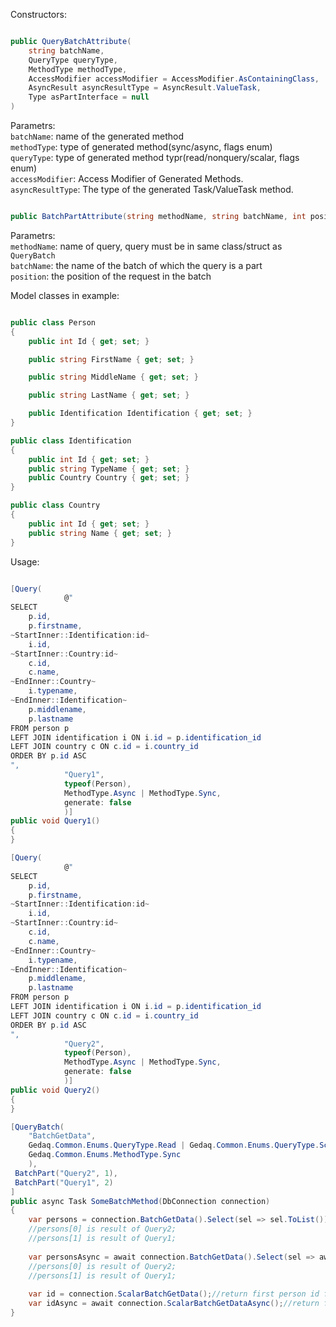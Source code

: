 Constructors:

```C#

public QueryBatchAttribute(
    string batchName,
    QueryType queryType,
    MethodType methodType,
    AccessModifier accessModifier = AccessModifier.AsContainingClass,
    AsyncResult asyncResultType = AsyncResult.ValueTask,
    Type asPartInterface = null
)

```
Parametrs:<br>
`batchName`: name of the generated method<br>
`methodType`: type of generated method(sync/async, flags enum)<br>
`queryType`: type of generated method typr(read/nonquery/scalar, flags enum)<br>
`accessModifier`: Access Modifier of Generated Methods.<br>
`asyncResultType`: The type of the generated Task/ValueTask method.<br>

```C#

public BatchPartAttribute(string methodName, string batchName, int position)

```
Parametrs:<br>
`methodName`: name of query, query must be in same class/struct as `QueryBatch`<br>
`batchName`: the name of the batch of which the query is a part<br>
`position`: the position of the request in the batch<br>

Model classes in example:
```C#

public class Person
{
    public int Id { get; set; }

    public string FirstName { get; set; }

    public string MiddleName { get; set; }

    public string LastName { get; set; }

    public Identification Identification { get; set; }
}

public class Identification
{
    public int Id { get; set; }
    public string TypeName { get; set; }
    public Country Country { get; set; }
}

public class Country
{
    public int Id { get; set; }
    public string Name { get; set; }
}

```

Usage:

```C#

[Query(
            @"
SELECT 
    p.id,
    p.firstname,
~StartInner::Identification:id~
    i.id,
~StartInner::Country:id~
    c.id,
    c.name,
~EndInner::Country~
    i.typename,
~EndInner::Identification~
    p.middlename,
    p.lastname
FROM person p
LEFT JOIN identification i ON i.id = p.identification_id
LEFT JOIN country c ON c.id = i.country_id
ORDER BY p.id ASC
",
            "Query1",
            typeof(Person),
            MethodType.Async | MethodType.Sync,
            generate: false
            )]
public void Query1()
{
}

[Query(
            @"
SELECT 
    p.id,
    p.firstname,
~StartInner::Identification:id~
    i.id,
~StartInner::Country:id~
    c.id,
    c.name,
~EndInner::Country~
    i.typename,
~EndInner::Identification~
    p.middlename,
    p.lastname
FROM person p
LEFT JOIN identification i ON i.id = p.identification_id
LEFT JOIN country c ON c.id = i.country_id
ORDER BY p.id ASC
",
            "Query2",
            typeof(Person),
            MethodType.Async | MethodType.Sync,
            generate: false
            )]
public void Query2()
{
}

[QueryBatch(
    "BatchGetData",
    Gedaq.Common.Enums.QueryType.Read | Gedaq.Common.Enums.QueryType.Scalar,
    Gedaq.Common.Enums.MethodType.Sync
    ),
 BatchPart("Query2", 1),
 BatchPart("Query1", 2)
]
public async Task SomeBatchMethod(DbConnection connection)
{
    var persons = connection.BatchGetData().Select(sel => sel.ToList()).ToList();
    //persons[0] is result of Query2;
    //persons[1] is result of Query1;
    
    var personsAsync = await connection.BatchGetData().Select(sel => await sel.ToListAsync()).ToListAsync();
    //persons[0] is result of Query2;
    //persons[1] is result of Query1;
    
    var id = connection.ScalarBatchGetData();//return first person id from Query2
    var idAsync = await connection.ScalarBatchGetDataAsync();//return first person id from Query2
}
```
